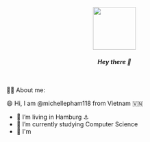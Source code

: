 <div id="header" align="center">
  <img src="https://media1.giphy.com/media/RbDKaczqWovIugyJmW/200w.webp?cid=ecf05e47hxvg5k1s101njz7xwjd4dirm05p76k4qbkg68fr4&rid=200w.webp&ct=g" width="100"/>
</div>
<div id="header" align="center">
 <h4> <em> Hey there 👋 </em> </h4> <br>
 </div>
 
 :woman_technologist: About me:<br>
 
 :smile: Hi, I am @michellepham118 from Vietnam :vietnam: 
     
- 🔭 I’m living in Hamburg :anchor:
- 🌱 I’m currently studying Computer Science
- :eyes: I'm 
